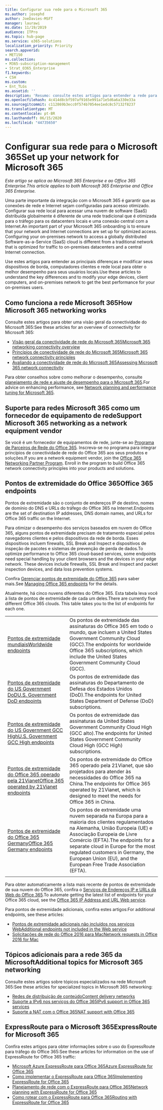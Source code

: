 ```yaml
---
title: Configurar sua rede para o Microsoft 365
ms.author: josephd
author: JoeDavies-MSFT
manager: laurawi
ms.date: 11/19/2019
audience: ITPro
ms.topic: hub-page
ms.service: o365-solutions
localization_priority: Priority
search.appverid:
- MET150
ms.collection:
- M365-subscription-management
- Strat_O365_Enterprise
f1.keywords:
- CSH
ms.custom:
- Ent_TLGs
ms.assetid: ''
description: 'Resumo: consulte estes artigos para entender a rede para o Microsoft 365.'
ms.openlocfilehash: 4c414d8cbf597af9165e991a71e5d6a6a330e33a
ms.sourcegitcommit: c112869b3ecc0f574b7054ee1edc8c57132f8237
ms.translationtype: MT
ms.contentlocale: pt-BR
ms.lasthandoff: 06/15/2020
ms.locfileid: "44735650"
---
```

# <a name="set-up-your-network-for-microsoft-365"></a><span data-ttu-id="04a68-103">Configurar sua rede para o Microsoft 365</span><span class="sxs-lookup"><span data-stu-id="04a68-103">Set up your network for Microsoft 365</span></span>

<span data-ttu-id="04a68-104">*Este artigo se aplica ao Microsoft 365 Enterprise e ao Office 365 Enterprise.*</span><span class="sxs-lookup"><span data-stu-id="04a68-104">*This article applies to both Microsoft 365 Enterprise and Office 365 Enterprise.*</span></span>

<span data-ttu-id="04a68-p101">Uma parte importante da integração com o Microsoft 365 é garantir que as conexões de rede e Internet sejam configuradas para acesso otimizado. Configurar sua rede local para acessar uma nuvem de software (SaaS) distribuída globalmente é diferente de uma rede tradicional que é otimizada para o tráfego para os datacenters locais e uma conexão central com a Internet.</span><span class="sxs-lookup"><span data-stu-id="04a68-p101">An important part of your Microsoft 365 onboarding is to ensure that your network and Internet connections are set up for optimized access. Configuring your on-premises network to access a globally distributed Software-as-a-Service (SaaS) cloud is different from a traditional network that is optimized for traffic to on-premises datacenters and a central Internet connection.</span></span> 

<span data-ttu-id="04a68-107">Use estes artigos para entender as principais diferenças e modificar seus dispositivos de borda, computadores clientes e rede local para obter o melhor desempenho para seus usuários locais.</span><span class="sxs-lookup"><span data-stu-id="04a68-107">Use these articles to understand the key differences and to modify your edge devices, client computers, and on-premises network to get the best performance for your on-premises users.</span></span>

## <a name="how-microsoft-365-networking-works"></a><span data-ttu-id="04a68-108">Como funciona a rede Microsoft 365</span><span class="sxs-lookup"><span data-stu-id="04a68-108">How Microsoft 365 networking works</span></span>

<span data-ttu-id="04a68-109">Consulte estes artigos para obter uma visão geral da conectividade do Microsoft 365:</span><span class="sxs-lookup"><span data-stu-id="04a68-109">See these articles for an overview of connectivity for Microsoft 365:</span></span>

- [<span data-ttu-id="04a68-110">Visão geral da conectividade de rede do Microsoft 365</span><span class="sxs-lookup"><span data-stu-id="04a68-110">Microsoft 365 networking connectivity overview</span></span>](office-365-networking-overview.md)
- [<span data-ttu-id="04a68-111">Princípios de conectividade de rede do Microsoft 365</span><span class="sxs-lookup"><span data-stu-id="04a68-111">Microsoft 365 network connectivity principles</span></span>](office-365-network-connectivity-principles.md)
- [<span data-ttu-id="04a68-112">Avaliando a conectividade de rede do Microsoft 365</span><span class="sxs-lookup"><span data-stu-id="04a68-112">Assessing Microsoft 365 network connectivity</span></span>](assessing-network-connectivity.md)

<span data-ttu-id="04a68-113">Para obter conselhos sobre como melhorar o desempenho, consulte [planejamento de rede e ajuste de desempenho para o Microsoft 365](network-planning-and-performance.md).</span><span class="sxs-lookup"><span data-stu-id="04a68-113">For advice on enhancing performance, see [Network planning and performance tuning for Microsoft 365](network-planning-and-performance.md).</span></span>

## <a name="support-microsoft-365-networking-as-a-network-equipment-vendor"></a><span data-ttu-id="04a68-114">Suporte para redes Microsoft 365 como um fornecedor de equipamento de rede</span><span class="sxs-lookup"><span data-stu-id="04a68-114">Support Microsoft 365 networking as a network equipment vendor</span></span>

<span data-ttu-id="04a68-p102">Se você é um fornecedor de equipamentos de rede, junte-se ao [Programa de Parceiros de Rede do Office 365](office-365-networking-partner-program.md). Inscreva-se no programa para integrar princípios de conectividade de rede do Office 365 aos seus produtos e soluções.</span><span class="sxs-lookup"><span data-stu-id="04a68-p102">If you are a network equipment vendor, join the [Office 365 Networking Partner Program](office-365-networking-partner-program.md). Enroll in the program to build Office 365 network connectivity principles into your products and solutions.</span></span> 

## <a name="office-365-endpoints"></a><span data-ttu-id="04a68-117">Pontos de extremidade do Office 365</span><span class="sxs-lookup"><span data-stu-id="04a68-117">Office 365 endpoints</span></span>

<span data-ttu-id="04a68-118">Pontos de extremidade são o conjunto de endereços IP de destino, nomes de domínio do DNS e URLs do tráfego do Office 365 na Internet.</span><span class="sxs-lookup"><span data-stu-id="04a68-118">Endpoints are the set of destination IP addresses, DNS domain names, and URLs for Office 365 traffic on the Internet.</span></span> 

<span data-ttu-id="04a68-p103">Para otimizar o desempenho dos serviços baseados em nuvem do Office 365, alguns pontos de extremidade precisam de tratamento especial pelos navegadores clientes e pelos dispositivos da rede de borda. Esses dispositivos incluem firewalls, SSL Break and Inspect e dispositivos de inspeção de pacotes e sistemas de prevenção de perda de dados.</span><span class="sxs-lookup"><span data-stu-id="04a68-p103">To optimize performance to Office 365 cloud-based services, some endpoints need special handling by your client browsers and the devices in your edge network. These devices include firewalls, SSL Break and Inspect and packet inspection devices, and data loss prevention systems.</span></span>

<span data-ttu-id="04a68-121">Confira [Gerenciar pontos de extremidade do Office 365](managing-office-365-endpoints.md) para saber mais.</span><span class="sxs-lookup"><span data-stu-id="04a68-121">See [Managing Office 365 endpoints](managing-office-365-endpoints.md) for the details.</span></span>

<span data-ttu-id="04a68-p104">Atualmente, há cinco nuvens diferentes do Office 365. Esta tabela leva você à lista de pontos de extremidade de cada um deles.</span><span class="sxs-lookup"><span data-stu-id="04a68-p104">There are currently five different Office 365 clouds. This table takes you to the list of endpoints for each one.</span></span>

|||
|:-------|:-----|
| [<span data-ttu-id="04a68-124">Pontos de extremidade mundiais</span><span class="sxs-lookup"><span data-stu-id="04a68-124">Worldwide endpoints</span></span>](urls-and-ip-address-ranges.md) | <span data-ttu-id="04a68-125">Os pontos de extremidade das assinaturas do Office 365 em todo o mundo, que incluem a United States Government Community Cloud (GCC).</span><span class="sxs-lookup"><span data-stu-id="04a68-125">The endpoints for worldwide Office 365 subscriptions, which include the United States Government Community Cloud (GCC).</span></span> |
| [<span data-ttu-id="04a68-126">Pontos de extremidade do US Government DoD</span><span class="sxs-lookup"><span data-stu-id="04a68-126">U.S. Government DoD endpoints</span></span>](office-365-u-s-government-dod-endpoints.md) | <span data-ttu-id="04a68-127">Os pontos de extremidade das assinaturas do Departamento de Defesa dos Estados Unidos (DoD).</span><span class="sxs-lookup"><span data-stu-id="04a68-127">The endpoints for United States Department of Defense (DoD) subscriptions.</span></span> |
| [<span data-ttu-id="04a68-128">Pontos de extremidade do US Government GCC High</span><span class="sxs-lookup"><span data-stu-id="04a68-128">U.S. Government GCC High endpoints</span></span>](office-365-u-s-government-gcc-high-endpoints.md) | <span data-ttu-id="04a68-129">Os pontos de extremidade das assinaturas da United States Government Community Cloud High (GCC alto).</span><span class="sxs-lookup"><span data-stu-id="04a68-129">The endpoints for United States Government Community Cloud High (GCC High) subscriptions.</span></span> |
| [<span data-ttu-id="04a68-130">Pontos de extremidade do Office 365 operado pela 21Vianet</span><span class="sxs-lookup"><span data-stu-id="04a68-130">Office 365 operated by 21Vianet endpoints</span></span>](urls-and-ip-address-ranges-21vianet.md) | <span data-ttu-id="04a68-131">Os pontos de extremidade do Office 365 operado pela 21Vianet, que são projetados para atender às necessidades do Office 365 na China.</span><span class="sxs-lookup"><span data-stu-id="04a68-131">The endpoints for Office 365 operated by 21Vianet, which is designed to meet the needs for Office 365 in China.</span></span> |
| [<span data-ttu-id="04a68-132">Pontos de extremidade do Office 365 Germany</span><span class="sxs-lookup"><span data-stu-id="04a68-132">Office 365 Germany endpoints</span></span>](office-365-germany-endpoints.md) | <span data-ttu-id="04a68-133">Os pontos de extremidade uma nuvem separada na Europa para a maioria dos clientes regulamentados na Alemanha, União Europeia (UE) e Associação Europeia de Livre Comércio (EFTA).</span><span class="sxs-lookup"><span data-stu-id="04a68-133">The endpoints for a separate cloud in Europe for the most regulated customers in Germany, the European Union (EU), and the European Free Trade Association (EFTA).</span></span> |
|||

<span data-ttu-id="04a68-134">Para obter automaticamente a lista mais recente de pontos de extremidade de sua nuvem do Office 365, confira o [Serviços de Endereços IP e URLs da Web do Office 365](office-365-ip-web-service.md).</span><span class="sxs-lookup"><span data-stu-id="04a68-134">To automate getting the latest list of endpoints for your Office 365 cloud, see the [Office 365 IP Address and URL Web service](office-365-ip-web-service.md).</span></span>

<span data-ttu-id="04a68-135">Para pontos de extremidade adicionais, confira estes artigos:</span><span class="sxs-lookup"><span data-stu-id="04a68-135">For additional endpoints, see these articles:</span></span>

- [<span data-ttu-id="04a68-136">Pontos de extremidade adicionais não incluídos nos serviços Web</span><span class="sxs-lookup"><span data-stu-id="04a68-136">Additional endpoints not included in the Web service</span></span>](additional-office365-ip-addresses-and-urls.md)
- [<span data-ttu-id="04a68-137">Solicitações de rede do Office 2016 para Mac</span><span class="sxs-lookup"><span data-stu-id="04a68-137">Network requests in Office 2016 for Mac</span></span>](network-requests-in-office-2016-for-mac.md)


## <a name="additional-topics-for-microsoft-365-networking"></a><span data-ttu-id="04a68-138">Tópicos adicionais para a rede 365 da Microsoft</span><span class="sxs-lookup"><span data-stu-id="04a68-138">Additional topics for Microsoft 365 networking</span></span>

<span data-ttu-id="04a68-139">Consulte estes artigos sobre tópicos especializados na rede Microsoft 365:</span><span class="sxs-lookup"><span data-stu-id="04a68-139">See these articles for specialized topics in Microsoft 365 networking:</span></span>

- [<span data-ttu-id="04a68-140">Redes de distribuição de conteúdo</span><span class="sxs-lookup"><span data-stu-id="04a68-140">Content delivery networks</span></span>](content-delivery-networks.md)
- [<span data-ttu-id="04a68-141">Suporte a IPv6 nos serviços do Office 365</span><span class="sxs-lookup"><span data-stu-id="04a68-141">IPv6 support in Office 365 services</span></span>](ipv6-support.md)
- [<span data-ttu-id="04a68-142">Suporte a NAT com o Office 365</span><span class="sxs-lookup"><span data-stu-id="04a68-142">NAT support with Office 365</span></span>](nat-support-with-office-365.md)

## <a name="expressroute-for-microsoft-365"></a><span data-ttu-id="04a68-143">ExpressRoute para o Microsoft 365</span><span class="sxs-lookup"><span data-stu-id="04a68-143">ExpressRoute for Microsoft 365</span></span>

<span data-ttu-id="04a68-144">Confira estes artigos para obter informações sobre o uso do ExpressRoute para tráfego do Office 365:</span><span class="sxs-lookup"><span data-stu-id="04a68-144">See these articles for information on the use of ExpressRoute for Office 365 traffic:</span></span>

- [<span data-ttu-id="04a68-145">Microsoft Azure ExpressRoute para Office 365</span><span class="sxs-lookup"><span data-stu-id="04a68-145">Azure ExpressRoute for Office 365</span></span>](azure-expressroute.md)
- [<span data-ttu-id="04a68-146">Como implementar o ExpressRoute para Office 365</span><span class="sxs-lookup"><span data-stu-id="04a68-146">Implementing ExpressRoute for Office 365</span></span>](implementing-expressroute.md)
- [<span data-ttu-id="04a68-147">Planejamento de rede com o ExpressRoute para Office 365</span><span class="sxs-lookup"><span data-stu-id="04a68-147">Network planning with ExpressRoute for Office 365</span></span>](network-planning-with-expressroute.md)
- [<span data-ttu-id="04a68-148">Como rotear com o ExpressRoute para Office 365</span><span class="sxs-lookup"><span data-stu-id="04a68-148">Routing with ExpressRoute for Office 365</span></span>](routing-with-expressroute.md)
